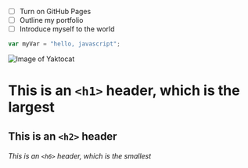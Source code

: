 - [ ] Turn on GitHub Pages
- [ ] Outline my portfolio
- [ ] Introduce myself to the world

``` javascript
var myVar = "hello, javascript";
```

![Image of Yaktocat](https://octodex.github.com/images/yaktocat.png)

# This is an `<h1>` header, which is the largest

## This is an `<h2>` header

###### This is an `<h6>` header, which is the smallest
